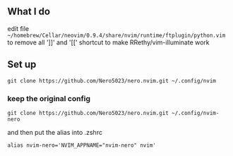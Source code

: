## What I do
edit file `~/homebrew/Cellar/neovim/0.9.4/share/nvim/runtime/ftplugin/python.vim` to remove all ']]' and '[[' shortcut to make RRethy/vim-illuminate work

## Set up
```
git clone https://github.com/Nero5023/nero.nvim.git ~/.config/nvim
```

### keep the original config
```
git clone https://github.com/Nero5023/nero.nvim.git ~/.config/nvim-nero
```
and then put the alias into .zshrc
```
alias nvim-nero='NVIM_APPNAME="nvim-nero" nvim'
```
